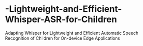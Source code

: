 # -Lightweight-and-Efficient-Whisper-ASR-for-Children
Adapting Whisper for Lightweight and Efficient Automatic Speech Recognition of Children for On-device Edge Applications
